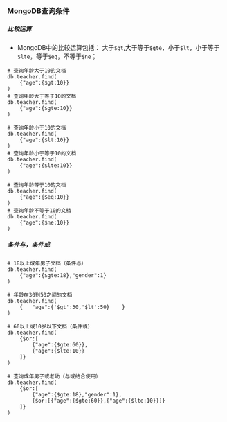 ### MongoDB查询条件



##### 比较运算

- MongoDB中的比较运算包括： 大于`$gt`,大于等于`$gte`，小于`$lt`，小于等于`$lte`，等于`$eq`，不等于`$ne`；

```
# 查询年龄大于10的文档
db.teacher.find(
    {"age":{$gt:10}}
)
# 查询年龄大于等于10的文档
db.teacher.find(
    {"age":{$gte:10}}
)

# 查询年龄小于10的文档
db.teacher.find(
    {"age":{$lt:10}}
)
# 查询年龄小于等于10的文档
db.teacher.find(
    {"age":{$lte:10}}
)

# 查询年龄等于10的文档
db.teacher.find(
    {"age":{$eq:10}}
)
# 查询年龄不等于10的文档
db.teacher.find(
    {"age":{$ne:10}}
)
```



##### 条件与，条件或

```
# 18以上成年男子文档（条件与）
db.teacher.find(
    {"age":{$gte:18},"gender":1}
)

# 年龄在30到50之间的文档
db.teacher.find(
    {   "age":{'$gt':30,'$lt':50}    }
)

# 60以上或10岁以下文档（条件或）
db.teacher.find(
    {$or:[
        {"age":{$gte:60}},
        {"age":{$lte:10}}
    ]}
)

# 查询成年男子或老幼（与或结合使用）
db.teacher.find(
    {$or:[
        {"age":{$gte:18},"gender":1},
        {$or:[{"age":{$gte:60}},{"age":{$lte:10}}]}
    ]}
)
```

